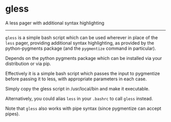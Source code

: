 # gless
A less pager with additional syntax highlighting

----

`gless` is a simple bash script which can be used wherever in place of the `less` pager, providing additional syntax highlighting, 
as provided by the python-pygments package (and the `pygmentize` command in particular).

Depends on the python pygments package which can be installed via your distribution or via pip.

Effectively it is a simple bash script which passes the input to pygmentize before passing it to less, with appropriate 
parameters in each case.

Simply copy the gless script in /usr/local/bin and make it executable.

Alternatively, you could alias `less` in your `.bashrc` to call `gless` instead.

Note that `gless` also works with pipe syntax (since pygmentize can accept pipes).
